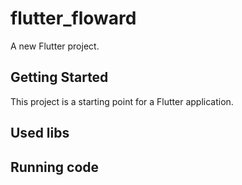 # flutter_floward

A new Flutter project.

## Getting Started

This project is a starting point for a Flutter application.

## Used libs
    

## Running code